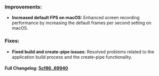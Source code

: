 ### **Improvements:**
- **Increased default FPS on macOS:** Enhanced screen recording performance by increasing the default frames per second setting on macOS.

### **Fixes:**
- **Fixed build and create-pipe issues:** Resolved problems related to the application build process and the create-pipe functionality.

#### **Full Changelog:** [5cf86..69940](https://github.com/mediar-ai/skyprompt/compare/5cf86..69940)

